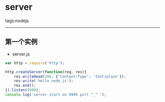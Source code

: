 ﻿# server

tags:nodejs

---

## 第一个实例
* server.js

```javascript
var http = require('http');

http.createServer(function(req, res){
	res.writeHead(200, {'Content-Type': 'text/plain'});
	res.write('hello node.js');
	res.end();
}).listen(9999);
console.log('server start on 9999 port ^_^ ');
```